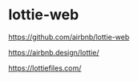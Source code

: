 # lottie-web
https://github.com/airbnb/lottie-web

https://airbnb.design/lottie/

https://lottiefiles.com/
